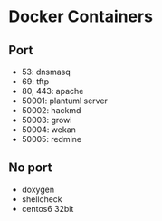 # Docker Containers
## Port
- 53: dnsmasq
- 69: tftp
- 80, 443: apache
- 50001: plantuml server
- 50002: hackmd
- 50003: growi
- 50004: wekan
- 50005: redmine

## No port
- doxygen
- shellcheck
- centos6 32bit
